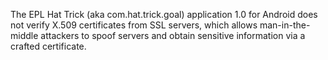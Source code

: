 The EPL Hat Trick (aka com.hat.trick.goal) application 1.0 for Android does not verify X.509 certificates from SSL servers, which allows man-in-the-middle attackers to spoof servers and obtain sensitive information via a crafted certificate.